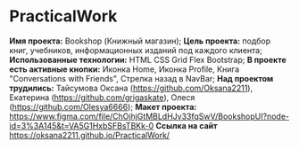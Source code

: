 # PracticalWork

**Имя проекта:** Bookshop (Книжный магазин);
**Цель проекта:** подбор книг, учебников, информационных изданий под каждого клиента;
**Использованные технологии:** HTML CSS Grid Flex Bootstrap;
**В проекте есть активные кнопки:** Иконка Home, Иконка Profile, Книга "Conversations
with Friends", Стрелка назад в NavBar;
**Над проектом трудились:** Тайсумова Оксана (https://github.com/Oksana2211), Екатерина (https://github.com/grigaskate), Олеся (https://github.com/Olesya6666);
**Макет проекта:** https://www.figma.com/file/ChOjhjGtMBLdHJv33fqSwV/BookshopUI?node-id=3%3A145&t=VA5G1HxbSFBsTBKk-0
**Ссылка на сайт** https://oksana2211.github.io/PracticalWork/
